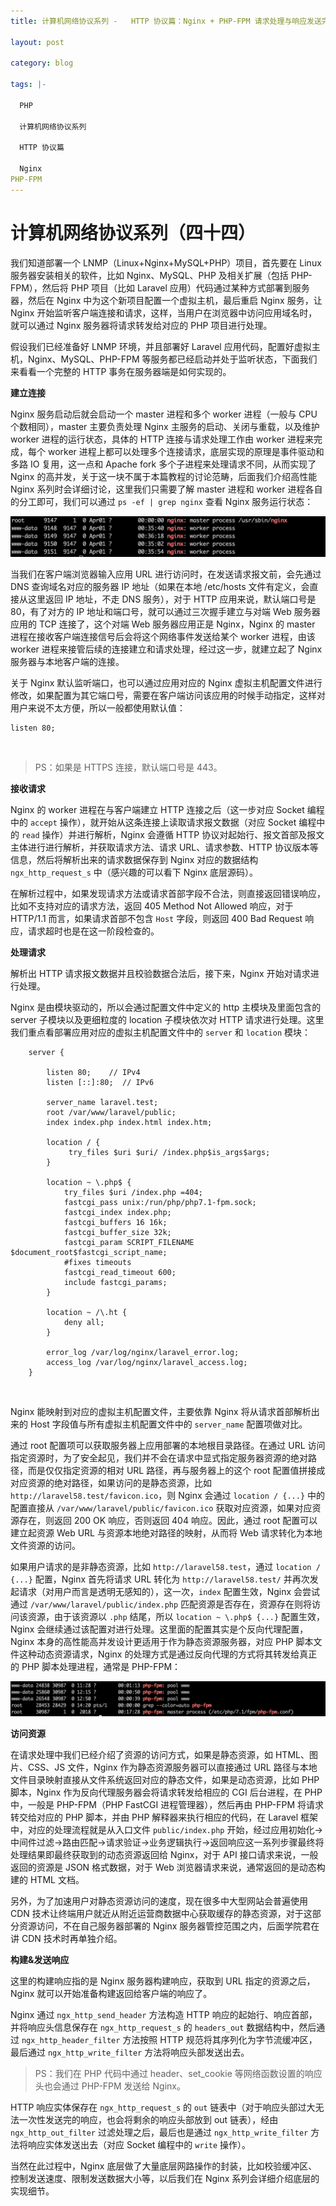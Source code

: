 ```yaml
---
title: 计算机网络协议系列 -   HTTP 协议篇：Nginx + PHP-FPM 请求处理与响应发送完整流程

layout: post

category: blog

tags: |-

  PHP

  计算机网络协议系列
  
  HTTP 协议篇

  Nginx
PHP-FPM
---
```




# 计算机网络协议系列（四十四）



我们知道部署一个 LNMP（Linux+Nginx+MySQL+PHP）项目，首先要在 Linux 服务器安装相关的软件，比如 Nginx、MySQL、PHP 及相关扩展（包括 PHP-FPM），然后将 PHP 项目（比如 Laravel 应用）代码通过某种方式部署到服务器，然后在 Nginx 中为这个新项目配置一个虚拟主机，最后重启 Nginx 服务，让 Nginx 开始监听客户端连接和请求，这样，当用户在浏览器中访问应用域名时，就可以通过 Nginx 服务器将请求转发给对应的 PHP 项目进行处理。

假设我们已经准备好 LNMP 环境，并且部署好 Laravel 应用代码，配置好虚拟主机，Nginx、MySQL、PHP-FPM 等服务都已经启动并处于监听状态，下面我们来看看一个完整的 HTTP 事务在服务器端是如何实现的。

**建立连接**

Nginx 服务启动后就会启动一个 master 进程和多个 worker 进程（一般与 CPU 个数相同），master 主要负责处理 Nginx 主服务的启动、关闭与重载，以及维护 worker 进程的运行状态，具体的 HTTP 连接与请求处理工作由 worker 进程来完成，每个 worker 进程上都可以处理多个连接请求，底层实现的原理是事件驱动和多路 IO 复用，这一点和 Apache fork 多个子进程来处理请求不同，从而实现了 Nginx 的高并发，关于这一块不属于本篇教程的讨论范畴，后面我们介绍高性能 Nginx 系列时会详细讨论，这里我们只需要了解 master 进程和 worker 进程各自的分工即可，我们可以通过 `ps -ef | grep nginx` 查看 Nginx 服务运行状态：

![img](/assets/post/9f98838b28cc33fa1545eb2003faaac0982595f1490a117c592fcfa935f11cfc.png)

当我们在客户端浏览器输入应用 URL 进行访问时，在发送请求报文前，会先通过 DNS 查询域名对应的服务器 IP 地址（如果在本地 /etc/hosts 文件有定义，会直接从这里返回 IP 地址，不走 DNS 服务），对于 HTTP 应用来说，默认端口号是 80，有了对方的 IP 地址和端口号，就可以通过三次握手建立与对端 Web 服务器应用的 TCP 连接了，这个对端 Web 服务器应用正是 Nginx，Nginx 的 master 进程在接收客户端连接信号后会将这个网络事件发送给某个 worker 进程，由该 worker 进程来接管后续的连接建立和请求处理，经过这一步，就建立起了 Nginx 服务器与本地客户端的连接。

关于 Nginx 默认监听端口，也可以通过应用对应的 Nginx 虚拟主机配置文件进行修改，如果配置为其它端口号，需要在客户端访问该应用的时候手动指定，这样对用户来说不太方便，所以一般都使用默认值：

```
listen 80;
```

​    

> PS：如果是 HTTPS 连接，默认端口号是 443。

**接收请求**

Nginx 的 worker 进程在与客户端建立 HTTP 连接之后（这一步对应 Socket 编程中的 `accept` 操作），就开始从这条连接上读取请求报文数据（对应 Socket 编程中的 `read` 操作）并进行解析，Nginx 会遵循 HTTP 协议对起始行、报文首部及报文主体进行进行解析，并获取请求方法、请求 URL、请求参数、HTTP 协议版本等信息，然后将解析出来的请求数据保存到 Nginx 对应的数据结构 `ngx_http_request_s` 中（感兴趣的可以看下 Nginx 底层源码）。

在解析过程中，如果发现请求方法或请求首部字段不合法，则直接返回错误响应，比如不支持对应的请求方法，返回 405 Method Not Allowed 响应，对于 HTTP/1.1 而言，如果请求首部不包含 `Host` 字段，则返回 400 Bad Request 响应，请求超时也是在这一阶段检查的。

**处理请求**

解析出 HTTP 请求报文数据并且校验数据合法后，接下来，Nginx 开始对请求进行处理。

Nginx 是由模块驱动的，所以会通过配置文件中定义的 http 主模块及里面包含的 server 子模块以及更细粒度的 location 子模块依次对 HTTP 请求进行处理。这里我们重点看部署应用对应的虚拟主机配置文件中的 `server` 和 `location` 模块：

```
    server {
    
        listen 80;    // IPv4
        listen [::]:80;  // IPv6
    
        server_name laravel.test;
        root /var/www/laravel/public;
        index index.php index.html index.htm;
    
        location / {
             try_files $uri $uri/ /index.php$is_args$args;
        }
    
        location ~ \.php$ {
            try_files $uri /index.php =404;
            fastcgi_pass unix:/run/php/php7.1-fpm.sock;
            fastcgi_index index.php;
            fastcgi_buffers 16 16k;
            fastcgi_buffer_size 32k;
            fastcgi_param SCRIPT_FILENAME $document_root$fastcgi_script_name;
            #fixes timeouts
            fastcgi_read_timeout 600;
            include fastcgi_params;
        }
    
        location ~ /\.ht {
            deny all;
        }
    
        error_log /var/log/nginx/laravel_error.log;
        access_log /var/log/nginx/laravel_access.log;
    }
```

​    

Nginx 能映射到对应的虚拟主机配置文件，主要依靠 Nginx 将从请求首部解析出来的 Host 字段值与所有虚拟主机配置文件中的 `server_name` 配置项做对比。

通过 root 配置项可以获取服务器上应用部署的本地根目录路径。在通过 URL 访问指定资源时，为了安全起见，我们并不会在请求中显式指定服务器资源的绝对路径，而是仅仅指定资源的相对 URL 路径，再与服务器上的这个 root 配置值拼接成对应资源的绝对路径，如果访问的是静态资源，比如 `http://laravel58.test/favicon.ico`，则 Nginx 会通过 `location / {...}` 中的配置直接从 `/var/www/laravel/public/favicon.ico` 获取对应资源，如果对应资源存在，则返回 200 OK 响应，否则返回 404 响应。因此，通过 root 配置可以建立起资源 Web URL 与资源本地绝对路径的映射，从而将 Web 请求转化为本地文件资源的访问。

如果用户请求的是非静态资源，比如 `http://laravel58.test`，通过 `location / {...}` 配置，Nginx 首先将请求 URL 转化为 `http://laravel58.test/` 并再次发起请求（对用户而言是透明无感知的），这一次，`index` 配置生效，Nginx 会尝试通过 `/var/www/laravel/public/index.php` 匹配资源是否存在，资源存在则将访问该资源，由于该资源以 `.php` 结尾，所以 `location ~ \.php$ {...}` 配置生效，Nginx 会继续通过该配置对进行处理。这里面的配置其实是个反向代理配置，Nginx 本身的高性能高并发设计更适用于作为静态资源服务器，对应 PHP 脚本文件这种动态资源请求，Nginx 的处理方式是通过反向代理的方式将其转发给真正的 PHP 脚本处理进程，通常是 PHP-FPM：

![img](/assets/post/bbfb131a35a8d110feab355cea8c0f38c33d7d884f2e6850f5841fe72d04816c.png)

**访问资源**

在请求处理中我们已经介绍了资源的访问方式，如果是静态资源，如 HTML、图片、CSS、JS 文件，Nginx 作为静态资源服务器可以直接通过 URL 路径与本地文件目录映射直接从文件系统返回对应的静态文件，如果是动态资源，比如 PHP 脚本，Nginx 作为反向代理服务器会将请求转发给相应的 CGI 后台进程，在 PHP 中，一般是 PHP-FPM（PHP FastCGI 进程管理器），然后再由 PHP-FPM 将请求转交给对应的 PHP 脚本，并由 PHP 解释器来执行相应的代码，在 Laravel 框架中，对应的处理流程就是从入口文件 `public/index.php` 开始，经过应用初始化->中间件过滤->路由匹配->请求验证->业务逻辑执行->返回响应这一系列步骤最终将处理结果即最终获取到的动态资源返回给 Nginx，对于 API 接口请求来说，一般返回的资源是 JSON 格式数据，对于 Web 浏览器请求来说，通常返回的是动态构建的 HTML 文档。

另外，为了加速用户对静态资源访问的速度，现在很多中大型网站会普遍使用 CDN 技术让终端用户就近从附近运营商数据中心获取缓存的静态资源，对于这部分资源访问，不在自己服务器部署的 Nginx 服务器管控范围之内，后面学院君在讲 CDN 技术时再单独介绍。

**构建&发送响应**

这里的构建响应指的是 Nginx 服务器构建响应，获取到 URL 指定的资源之后，Nginx 就可以开始准备构建返回给客户端的响应了。

Nginx 通过 `ngx_http_send_header` 方法构造 HTTP 响应的起始行、响应首部，并将响应头信息保存在 `ngx_http_request_s` 的 `headers_out` 数据结构中，然后通过 `ngx_http_header_filter` 方法按照 HTTP 规范将其序列化为字节流缓冲区，最后通过 `ngx_http_write_filter` 方法将响应头部发送出去。

> PS：我们在 PHP 代码中通过 header、set_cookie 等网络函数设置的响应头也会通过 PHP-FPM 发送给 Nginx。

HTTP 响应实体保存在 `ngx_http_request_s` 的 `out` 链表中（对于响应头部过大无法一次性发送完的响应，也会将剩余的响应头部放到 out 链表），经由 `ngx_http_out_filter` 过滤处理之后，最后也是通过 `ngx_http_write_filter` 方法将响应实体发送出去（对应 Socket 编程中的 `write` 操作）。

当然在此过程中，Nginx 底层做了大量底层网路操作的封装，比如校验缓冲区、控制发送速度、限制发送数据大小等，以后我们在 Nginx 系列会详细介绍底层的实现细节。
